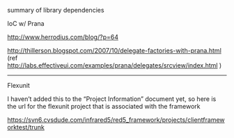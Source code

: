 summary of library dependencies

IoC w/ Prana

http://www.herrodius.com/blog/?p=64

http://thillerson.blogspot.com/2007/10/delegate-factories-with-prana.html
(ref http://labs.effectiveui.com/examples/prana/delegates/srcview/index.html )



---


Flexunit

I haven’t added this to the “Project Information” document yet, so here is the url for the flexunit project that is associated with the framework

https://svn6.cvsdude.com/infrared5/red5_framework/projects/clientframeworktest/trunk